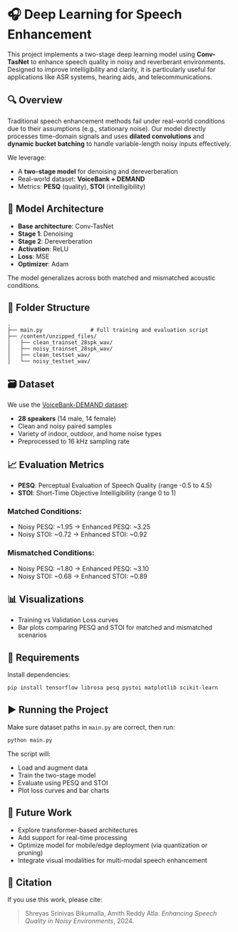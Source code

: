 # 🎧 Deep Learning for Speech Enhancement

This project implements a two-stage deep learning model using **Conv-TasNet** to enhance speech quality in noisy and reverberant environments. Designed to improve intelligibility and clarity, it is particularly useful for applications like ASR systems, hearing aids, and telecommunications.

## 🔍 Overview

Traditional speech enhancement methods fail under real-world conditions due to their assumptions (e.g., stationary noise). Our model directly processes time-domain signals and uses **dilated convolutions** and **dynamic bucket batching** to handle variable-length noisy inputs effectively.

We leverage:

- A **two-stage model** for denoising and dereverberation
- Real-world dataset: **VoiceBank + DEMAND**
- Metrics: **PESQ** (quality), **STOI** (intelligibility)

## 🧠 Model Architecture

- **Base architecture**: Conv-TasNet
- **Stage 1**: Denoising
- **Stage 2**: Dereverberation
- **Activation**: ReLU
- **Loss**: MSE  
- **Optimizer**: Adam

The model generalizes across both matched and mismatched acoustic conditions.

## 📁 Folder Structure

```
.
├── main.py               # Full training and evaluation script
├── /content/unzipped_files/
│   ├── clean_trainset_28spk_wav/
│   ├── noisy_trainset_28spk_wav/
│   ├── clean_testset_wav/
│   └── noisy_testset_wav/
```

## 🗃 Dataset

We use the [VoiceBank-DEMAND dataset](https://datashare.ed.ac.uk/handle/10283/2791):

- **28 speakers** (14 male, 14 female)
- Clean and noisy paired samples
- Variety of indoor, outdoor, and home noise types
- Preprocessed to 16 kHz sampling rate

## 📈 Evaluation Metrics

- **PESQ**: Perceptual Evaluation of Speech Quality (range -0.5 to 4.5)
- **STOI**: Short-Time Objective Intelligibility (range 0 to 1)

### Matched Conditions:
- Noisy PESQ: ~1.95 → Enhanced PESQ: ~3.25
- Noisy STOI: ~0.72 → Enhanced STOI: ~0.92

### Mismatched Conditions:
- Noisy PESQ: ~1.80 → Enhanced PESQ: ~3.10
- Noisy STOI: ~0.68 → Enhanced STOI: ~0.89

## 📊 Visualizations

- Training vs Validation Loss curves
- Bar plots comparing PESQ and STOI for matched and mismatched scenarios

## 🔧 Requirements

Install dependencies:

```bash
pip install tensorflow librosa pesq pystoi matplotlib scikit-learn
```

## ▶️ Running the Project

Make sure dataset paths in `main.py` are correct, then run:

```bash
python main.py
```

The script will:
- Load and augment data
- Train the two-stage model
- Evaluate using PESQ and STOI
- Plot loss curves and bar charts

## 🧩 Future Work

- Explore transformer-based architectures
- Add support for real-time processing
- Optimize model for mobile/edge deployment (via quantization or pruning)
- Integrate visual modalities for multi-modal speech enhancement

## 📜 Citation

If you use this work, please cite:

> Shreyas Srinivas Bikumalla, Amith Reddy Atla. *Enhancing Speech Quality in Noisy Environments*, 2024.
